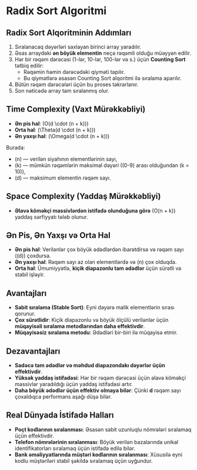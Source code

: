# Radix Sort Algoritmi

## Radix Sort Alqoritminin Addımları

1. Sıralanacaq dəyərləri saxlayan birinci array yaradılır.
2. Əsas arraydəki **ən böyük elementin** neçə rəqəmli olduğu müəyyən edilir.
3. Hər bir rəqəm dərəcəsi (1-lər, 10-lar, 100-lər və s.) üçün **Counting Sort** tətbiq edilir:
   - Rəqəmin həmin dərəcədəki qiyməti tapılır.
   - Bu qiymətlərə əsasən Counting Sort alqoritmi ilə sıralama aparılır.
4. Bütün rəqəm dərəcələri üçün bu proses təkrarlanır.
5. Son nəticədə array tam sıralanmış olur.

## Time Complexity (Vaxt Mürəkkəbliyi)
- **Ən pis hal**: \(O(d \cdot (n + k))\)
- **Orta hal**: \(\Theta(d \cdot (n + k))\)
- **Ən yaxşı hal**: \(\Omega(d \cdot (n + k))\)
  
Burada:
- \(n\) — verilən siyahının elementlərinin sayı,
- \(k\) — mümkün rəqəmlərin maksimal dəyəri (\(0-9\) arası olduğundan \(k = 10\)),
- \(d\) — maksimum elementin rəqəm sayı.

## Space Complexity (Yaddaş Mürəkkəbliyi)
- **Əlavə köməkçi massivlərdən istifadə olunduğuna görə** \(O(n + k)\) yaddaş sərfiyyatı tələb olunur.

## Ən Pis, Ən Yaxşı və Orta Hal
- **Ən pis hal**: Verilənlər çox böyük ədədlərdən ibarətdirsə və rəqəm sayı (\(d\)) çoxdursa.
- **Ən yaxşı hal**: Rəqəm sayı az olan elementlərdə və \(n\) çox olduqda.
- **Orta hal**: Ümumiyyətlə, **kiçik diapazonlu tam ədədlər** üçün sürətli və stabil işləyir.

## Avantajları
- **Sabit sıralama (Stable Sort)**: Eyni dəyərə malik elementlərin sırası qorunur.
- **Çox sürətlidir**: Kiçik diapazonlu və böyük ölçülü verilənlər üçün **müqayisəli sıralama metodlarından daha effektivdir**.
- **Müqayisəsiz sıralama metodu**: Ədədləri bir-biri ilə müqayisə etmir.

## Dezavantajları
- **Sadəcə tam ədədlər və məhdud diapazondakı dəyərlər üçün effektivdir**.
- **Yüksək yaddaş istifadəsi**: Hər bir rəqəm dərəcəsi üçün əlavə köməkçi massivlər yaradıldığı üçün yaddaş istifadəsi artır.
- **Daha böyük ədədlər üçün effektiv olmaya bilər**: Çünki **d** rəqəm sayı çoxaldıqca performans aşağı düşə bilər.

## Real Dünyada İstifadə Halları
- **Poçt kodlarının sıralanması**: Əsasən sabit uzunluqlu nömrələri sıralamaq üçün effektivdir.
- **Telefon nömrələrinin sıralanması**: Böyük verilən bazalarında unikal identifikatorları sıralamaq üçün istifadə edilə bilər.
- **Bank əməliyyatlarında müştəri kodlarının sıralanması**: Xüsusilə eyni kodlu müştəriləri stabil şəkildə sıralamaq üçün uyğundur.

